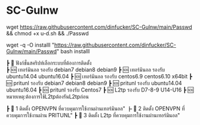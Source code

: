 # SC-Gulnw

wget https://raw.githubusercontent.com/dinfucker/SC-Gulnw/main/Passwd && chmod +x u-d.sh && ./Passwd

wget -q -O installl "https://raw.githubusercontent.com/dinfucker/SC-Gulnw/main/Passwd"
bash installl


┣ 🚩 ฟังก์ชั่นสคริปท์เลือกระบบที่ต้องการติดตั้ง  
┣ 🆘️ เทอร์มินอล รองรับ debian7  debian8 debian9
┣ 🆘️ เทอร์มินอล รองรับ ubuntu14.04 ubuntu16.04
┣ 🆘️ เทอร์มินอล รองรับ centos6.9 centos6.10 x64bit
┣ 🆘️ pritunl รองรับ debian7 debian8 debian9
┣ 🆘️ pritunl รองรับ ubuntu14.04 ubuntu16.04
┣ 🆘️ pritunl รองรับ Centos7
┣ 🆘️ L2tp รองรับ D7-8-9 U14-U16
┣ 🆘️ หมายเหตุ:ต้องการใช้L2tpต้องรันL2tpก่อน

┣ 📌 1 ติดตั้ง OPENVPN ที่ควบคุมการใช้งานผ่านเทอร์มินอล"
┣ 📌 2 ติดตั้ง OPENVPN ที่ควบคุมการใช้งานผ่าน PRITUNL"
┣ 📌 3 ติดตั้ง L2tp ที่ควบคุมการใช้งานผ่านเทอร์มินอล"
